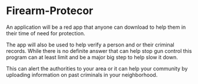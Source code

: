 # Firearm-Protecor
An application will be a red app that anyone can download to help them in their time of need for protection.

The app will also be used to help verify a person and or their criminal records.
While there is no definite answer that can help stop gun control this program can at least limit and be a major big step to help slow it down.

This can alert the authorities to your area or it can help your community by uploading information on past criminals in your neighborhood.
